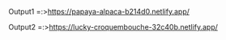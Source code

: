Output1 =:>https://papaya-alpaca-b214d0.netlify.app/


Output2 =:>https://lucky-croquembouche-32c40b.netlify.app/




